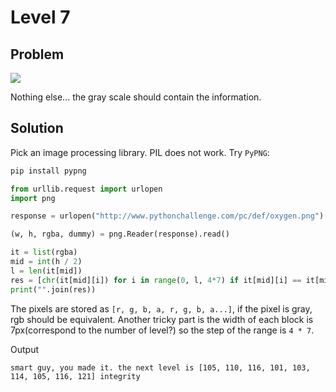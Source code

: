 # Level 7

## Problem

![](http://www.pythonchallenge.com/pc/def/oxygen.png)

Nothing else... the gray scale should contain the information.

## Solution

Pick an image processing library. PIL does not work. Try ``PyPNG``:

```bash
pip install pypng
```

```python
from urllib.request import urlopen
import png 

response = urlopen("http://www.pythonchallenge.com/pc/def/oxygen.png")

(w, h, rgba, dummy) = png.Reader(response).read()

it = list(rgba)
mid = int(h / 2)
l = len(it[mid])
res = [chr(it[mid][i]) for i in range(0, l, 4*7) if it[mid][i] == it[mid][i + 1] == it[mid][i + 2]]
print("".join(res))
```

The pixels are stored as ``[r, g, b, a, r, g, b, a...]``, if the pixel is gray, rgb should be equivalent. Another tricky part is the width of each block is 7px(correspond to the number of level?) so the step of the range is ``4 * 7``.

Output

```
smart guy, you made it. the next level is [105, 110, 116, 101, 103, 114, 105, 116, 121] integrity
```



